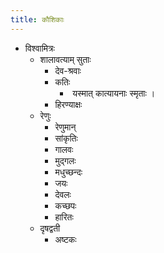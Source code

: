 ```yaml
---
title: कौशिकाः
---
```


- विश्वामित्रः
    - शालावत्याम् सुताः
        - देव-श्रवाः
        - कतिः
            -  यस्मात् कात्यायनाः स्मृताः । 
        - हिरण्याक्षः
    - रेणुः
        - रेणुमान्
        - सांकृतिः
        - गालवः
        - मुद्गलः
        - मधुच्छन्दः
        - जयः
        - देवलः
        - कच्छपः
        - हारितः
    - दृषद्वती
        - अष्टकः